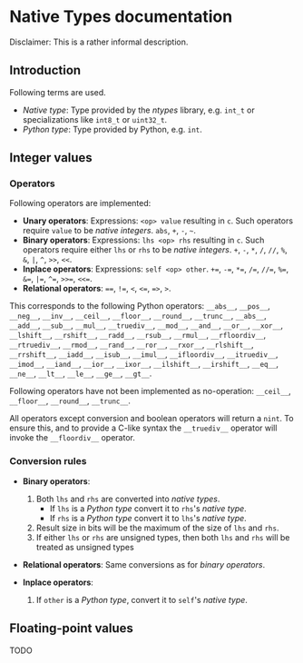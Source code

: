 Native Types documentation
==========================

Disclaimer: This is a rather informal description.

## Introduction

Following terms are used.
* *Native type*: Type provided by the *ntypes* library, e.g. `int_t` or specializations like `int8_t` or `uint32_t`.
* *Python type*: Type provided by Python, e.g. `int`.


## Integer values

### Operators

Following operators are implemented:

* __Unary operators__: Expressions: `<op> value` resulting in `c`. Such operators require `value` to be *native integers*. `abs`, `+`, `-`, `~`.
* __Binary operators__: Expressions: `lhs <op> rhs` resulting in `c`. Such operators require either `lhs` or `rhs` to be *native integers*. `+`, `-`, `*`, `/`, `//`, `%`, `&`, `|`, `^`, `>>`, `<<`.
* __Inplace operators__: Expressions: `self <op> other`. `+=`, `-=`, `*=`, `/=`, `//=`, `%=`, `&=`, `|=`, `^=`, `>>=`, `<<=`.
* __Relational operators__: `==`, `!=`, `<`, `<=`, `=>`, `>`.

This corresponds to the following Python operators:
`__abs__`, `__pos__`, `__neg__`, `__inv__`, `__ceil__`, `__floor__`, `__round__`, `__trunc__`, `__abs__`, `__add__`, `__sub__`, `__mul__`, `__truediv__`, `__mod__`, `__and__`, `__or__`, `__xor__`, `__lshift__`, `__rshift__`, `__radd__`, `__rsub__`, `__rmul__`, `__rfloordiv__`, `__rtruediv__`, `__rmod__`, `__rand__`, `__ror__`, `__rxor__`, `__rlshift__`, `__rrshift__`, `__iadd__`, `__isub__`, `__imul__`, `__ifloordiv__`, `__itruediv__`, `__imod__`, `__iand__`, `__ior__`, `__ixor__`, `__ilshift__`, `__irshift__`, `__eq__`, `__ne__`, `__lt__`, `__le__`, `__ge__`, `__gt__`.


Following operators have not been implemented as no-operation: `__ceil__`, `__floor__`, `__round__`, `__trunc__`.

All operators except conversion and boolean operators will return a `nint`. To ensure this, and to provide a C-like syntax the `__truediv__` operator will invoke the `__floordiv__` operator.

### Conversion rules

* __Binary operators__:
  1. Both `lhs` and `rhs` are converted into *native types*.
      * If `lhs` is a *Python type* convert it to `rhs`'s *native type*.
      * If `rhs` is a *Python type* convert it to `lhs`'s *native type*.
  2. Result size in bits will be the maximum of the size of `lhs` and `rhs`.
  3. If either `lhs` or `rhs` are unsigned types, then both `lhs` and `rhs` will be treated as unsigned types
  
* __Relational operators__: Same conversions as for *binary operators*.

* __Inplace operators__:
  1. If `other` is a *Python type*, convert it to `self`'s *native type*.


## Floating-point values

TODO
